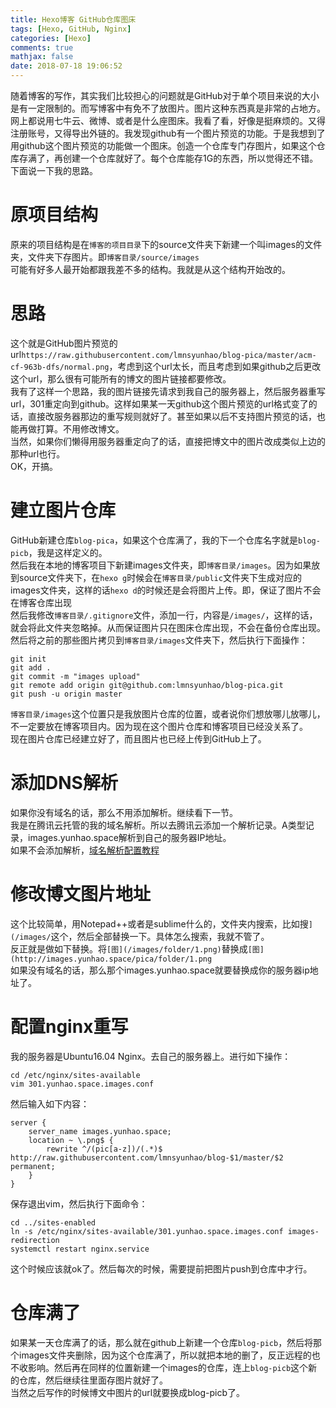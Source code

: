 ```yaml
---
title: Hexo博客 GitHub仓库图床
tags: [Hexo, GitHub, Nginx]
categories: [Hexo]
comments: true
mathjax: false
date: 2018-07-18 19:06:52
---
```

随着博客的写作，其实我们比较担心的问题就是GitHub对于单个项目来说的大小是有一定限制的。而写博客中有免不了放图片。图片这种东西真是非常的占地方。网上都说用七牛云、微博、或者是什么座图床。我看了看，好像是挺麻烦的。又得注册账号，又得导出外链的。我发现github有一个图片预览的功能。于是我想到了用github这个图片预览的功能做一个图床。创造一个仓库专门存图片，如果这个仓库存满了，再创建一个仓库就好了。每个仓库能存1G的东西，所以觉得还不错。下面说一下我的思路。  

<!-- more -->

# 原项目结构
原来的项目结构是在`博客的项目目录`下的source文件夹下新建一个叫images的文件夹，文件夹下存图片。即`博客目录/source/images`  
可能有好多人最开始都跟我差不多的结构。我就是从这个结构开始改的。  

# 思路
这个就是GitHub图片预览的url`https://raw.githubusercontent.com/lmnsyunhao/blog-pica/master/acm-cf-963b-dfs/normal.png`，考虑到这个url太长，而且考虑到如果github之后更改这个url，那么很有可能所有的博文的图片链接都要修改。  
我有了这样一个思路，我的图片链接先请求到我自己的服务器上，然后服务器重写url，301重定向到github。这样如果某一天github这个图片预览的url格式变了的话，直接改服务器那边的重写规则就好了。甚至如果以后不支持图片预览的话，也能再做打算。不用修改博文。  
当然，如果你们懒得用服务器重定向了的话，直接把博文中的图片改成类似上边的那种url也行。  
OK，开搞。  

# 建立图片仓库
GitHub新建仓库`blog-pica`，如果这个仓库满了，我的下一个仓库名字就是`blog-picb`，我是这样定义的。  
然后我在本地的博客项目下新建images文件夹，即`博客目录/images`。因为如果放到source文件夹下，在`hexo g`时候会在`博客目录/public`文件夹下生成对应的images文件夹，这样的话`hexo d`的时候还是会将图片上传。即，保证了图片不会在博客仓库出现  
然后我修改`博客目录/.gitignore`文件，添加一行，内容是`/images/`，这样的话，就会将此文件夹忽略掉。从而保证图片只在图床仓库出现，不会在备份仓库出现。  
然后将之前的那些图片拷贝到`博客目录/images`文件夹下，然后执行下面操作：  
```
git init
git add .
git commit -m "images upload"
git remote add origin git@github.com:lmnsyunhao/blog-pica.git
git push -u origin master
```
`博客目录/images`这个位置只是我放图片仓库的位置，或者说你们想放哪儿放哪儿，不一定要放在博客项目内。因为现在这个图片仓库和博客项目已经没关系了。  
现在图片仓库已经建立好了，而且图片也已经上传到GitHub上了。  

# 添加DNS解析
如果你没有域名的话，那么不用添加解析。继续看下一节。  
我是在腾讯云托管的我的域名解析。所以去腾讯云添加一个解析记录。A类型记录，images.yunhao.space解析到自己的服务器IP地址。  
如果不会添加解析，[域名解析配置教程](/2018/07/01/domain-name-parsing-setting-tutor/)  

# 修改博文图片地址
这个比较简单，用Notepad++或者是sublime什么的，文件夹内搜索，比如搜`](/images/`这个，然后全部替换一下。具体怎么搜索，我就不管了。  
反正就是做如下替换。将`[图](/images/folder/1.png)`替换成`[图](http://images.yunhao.space/pica/folder/1.png`  
如果没有域名的话，那么那个images.yunhao.space就要替换成你的服务器ip地址了。  

# 配置nginx重写
我的服务器是Ubuntu16.04 Nginx。去自己的服务器上。进行如下操作：  
```
cd /etc/nginx/sites-available
vim 301.yunhao.space.images.conf
```
然后输入如下内容：  
```
server {
	server_name images.yunhao.space;
    location ~ \.png$ {
        rewrite ^/(pic[a-z])/(.*)$ http://raw.githubusercontent.com/lmnsyunhao/blog-$1/master/$2 permanent;
    }
}
```
保存退出vim，然后执行下面命令：  
```
cd ../sites-enabled
ln -s /etc/nginx/sites-available/301.yunhao.space.images.conf images-redirection
systemctl restart nginx.service
```
这个时候应该就ok了。然后每次的时候，需要提前把图片push到仓库中才行。  

# 仓库满了
如果某一天仓库满了的话，那么就在github上新建一个仓库`blog-picb`，然后将那个images文件夹删除，因为这个仓库满了，所以就把本地的删了，反正远程的也不收影响。然后再在同样的位置新建一个images的仓库，连上`blog-picb`这个新的仓库，然后继续往里面存图片就好了。  
当然之后写作的时候博文中图片的url就要换成blog-picb了。  